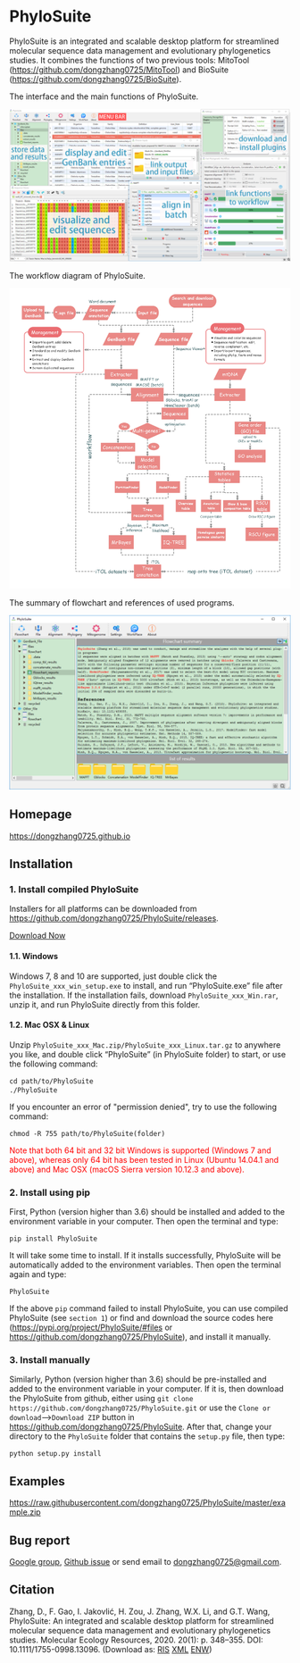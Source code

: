 # PhyloSuite
PhyloSuite is an integrated and scalable desktop platform for streamlined molecular sequence data management and evolutionary phylogenetics studies. It combines the functions of two previous tools: MitoTool (https://github.com/dongzhang0725/MitoTool) and BioSuite (https://github.com/dongzhang0725/BioSuite).

The interface and the main functions of PhyloSuite.  

![main_functions.jpg](https://github.com/dongzhang0725/PhyloSuite_tutorial/blob/master/images/main_functions.jpg?raw=true)

The workflow diagram of PhyloSuite.  

![flowchart.jpg](https://github.com/dongzhang0725/PhyloSuite_tutorial/blob/master/images/flowchart.jpg?raw=true)

The summary of flowchart and references of used programs.  

![flowchart_summary.jpg](https://github.com/dongzhang0725/PhyloSuite_tutorial/blob/master/images/flowchart_summary.jpg?raw=true)

## Homepage

https://dongzhang0725.github.io

## Installation

### 1. Install compiled PhyloSuite 

Installers for all platforms can be downloaded from https://github.com/dongzhang0725/PhyloSuite/releases.

<a id="download" href="https://github.com/dongzhang0725/PhyloSuite/releases"><i class="fa fa-download"></i><span> Download Now</span> </a>

#### 1.1. Windows
Windows 7, 8 and 10 are supported, just double click the `PhyloSuite_xxx_win_setup.exe` to install, and run “PhyloSuite.exe” file after the installation. If the installation fails, download `PhyloSuite_xxx_Win.rar`, unzip it, and run PhyloSuite directly from this folder.

#### 1.2. Mac OSX &&nbsp;Linux
Unzip `PhyloSuite_xxx_Mac.zip/PhyloSuite_xxx_Linux.tar.gz` to anywhere you like, and double click “PhyloSuite” (in PhyloSuite folder) to start, or use the following command: 

```
cd path/to/PhyloSuite
./PhyloSuite
 ```
If you encounter an error of "permission denied", try to use the following command:

```
chmod -R 755 path/to/PhyloSuite(folder)
 ```

<span style="color:red">Note that both 64 bit and 32 bit Windows is supported (Windows 7 and above), whereas only 64 bit has been tested in Linux (Ubuntu 14.04.1 and above) and Mac OSX (macOS Sierra version 10.12.3 and above).</span>

### 2. Install using pip

First, Python (version higher than 3.6) should be installed and added to the environment variable in your computer. Then open the terminal and type:

```
pip install PhyloSuite
```

It will take some time to install. If it installs successfully, PhyloSuite will be automatically added to the environment variables. Then open the terminal again and type:
 ```
 PhyloSuite
 ```

If the above `pip` command failed to install PhyloSuite, you can use compiled PhyloSuite (see `section 1`) or find and download the source codes here (https://pypi.org/project/PhyloSuite/#files or https://github.com/dongzhang0725/PhyloSuite), and install it manually.

### 3. Install manually

Similarly, Python (version higher than 3.6) should be pre-installed and added to the environment variable in your computer. If it is, then download the PhyloSuite from github, either using `git clone https://github.com/dongzhang0725/PhyloSuite.git` or use the `Clone or download`-->`Download ZIP` button in https://github.com/dongzhang0725/PhyloSuite.
After that, change your directory to the `PhyloSuite` folder that contains the `setup.py` file, then type:

```
python setup.py install
```

## Examples

https://raw.githubusercontent.com/dongzhang0725/PhyloSuite/master/example.zip

## Bug report

[Google group](https://groups.google.com/forum/#!forum/phylosuite), [Github issue](https://github.com/dongzhang0725/PhyloSuite/issues) or send email to dongzhang0725@gmail.com.

## Citation
Zhang, D., F. Gao, I. Jakovlić, H. Zou, J. Zhang, W.X. Li, and G.T. Wang, PhyloSuite: An integrated and scalable desktop platform for streamlined molecular sequence data management and evolutionary phylogenetics studies. Molecular Ecology Resources, 2020. 20(1): p. 348–355. DOI: 10.1111/1755-0998.13096. (Download as: <a href="https://raw.githubusercontent.com/dongzhang0725/PhyloSuite/master/PhyloSuite/PhyloSuite_citation.ris">RIS</a>   <a href="https://raw.githubusercontent.com/dongzhang0725/PhyloSuite/master/PhyloSuite/PhyloSuite_citation.xml">XML</a>   <a href="https://raw.githubusercontent.com/dongzhang0725/PhyloSuite/master/PhyloSuite/PhyloSuite_citation.enw">ENW</a>)

